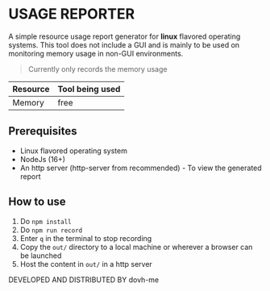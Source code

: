 # USAGE REPORTER
A simple resource usage report generator for **linux** flavored operating systems. This tool does not include a GUI and is mainly to be used on monitoring memory usage in non-GUI environments.

>Currently only records the memory usage

| **Resource** | **Tool being used** |
|--------------|---------------------|
| Memory       | free                |

## Prerequisites
- Linux flavored operating system
- NodeJs (16+)
- An http server (http-server from recommended) - To view the generated report

## How to use

1. Do `npm install`
2. Do `npm run record`
3. Enter `q` in the terminal to stop recording
4. Copy the `out/` directory to a local machine or wherever a browser can be launched
5. Host the content in `out/` in a http server

DEVELOPED AND DISTRIBUTED BY dovh-me
